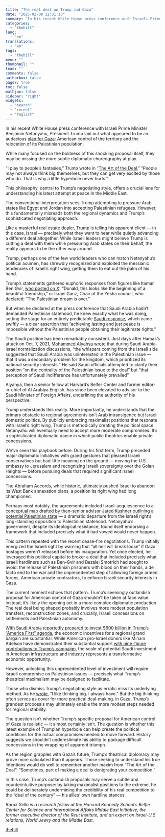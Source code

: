 ```yaml
---
title: "The real deal on Trump and Gaza"
date: "2025-02-08 22:01:13"
summary: "In his recent White House press conference with Israeli Prime Minister Benjamin Netanyahu, President Trump laid out what appeared to be an audacious plan for Gaza: American control of the territory and the relocation of its Palestinian population. While many focused on the boldness of this shocking proposal itself, they..."
categories:
  - "thehill"
lang:
  - "en"
translations:
  - "en"
tags:
  - "thehill"
menu: ""
thumbnail: ""
lead: ""
comments: false
authorbox: false
pager: true
toc: false
mathjax: false
sidebar: "right"
widgets:
  - "search"
  - "recent"
  - "taglist"
---
```


In his recent White House press conference with Israeli Prime Minister Benjamin Netanyahu, President Trump laid out what appeared to be an audacious [plan for Gaza](https://apnews.com/article/israel-trump-gaza-netanyahu-169d497ac07760ccb9724bef5982338a): American control of the territory and the relocation of its Palestinian population.

While many focused on the boldness of this shocking proposal itself, they may be missing the more subtle diplomatic choreography at play.

“I play to people’s fantasies,” Trump wrote in “[The Art of the Deal.](https://en.wikipedia.org/wiki/The_Art_of_the_Deal)” “People may not always think big themselves, but they can get very excited by those who do. That is why a little hyperbole never hurts.”

This philosophy, central to Trump’s negotiating style, offers a crucial lens for understanding his latest attempt at peace in the Middle East.

The conventional interpretation sees Trump attempting to pressure Arab states like Egypt and Jordan into accepting Palestinian refugees. However, this fundamentally misreads both the regional dynamics and Trump’s sophisticated negotiating approach.

Like a masterful real estate dealer, Trump is telling his apparent client — in this case, Israel — precisely what they want to hear while quietly advancing a different deal altogether. While Israeli leaders might believe Trump is cutting a deal with them while pressuring Arab states on their behalf, the reality appears to be the other way around.

Trump, perhaps one of the few world leaders who can match Netanyahu’s political acumen, has shrewdly recognized and exploited the messianic tendencies of Israel’s right wing, getting them to eat out the palm of his hand.

Trump’s statements gathered euphoric responses from figures like Itamar Ben Gvir, [who posted on X](https://x.com/itamarbengvir/status/1886902876733137405): “Donald, this looks like the beginning of a beautiful friendship,” or Israel Ganz, Chair of the Yesha council, who declared: “The Palestinian dream is over.”

But when he declared at the press conference that Saudi Arabia hadn’t demanded Palestinian statehood, he knew exactly what he was doing, setting the stage for an entirely predictable [Saudi response](https://www.aa.com.tr/en/middle-east/saudi-arabia-denies-trump-s-claim-says-no-normalization-with-israel-without-palestinian-state/3472052), which came swiftly — a clear assertion that “achieving lasting and just peace is impossible without the Palestinian people obtaining their legitimate rights.”

The Saudi position has been remarkably consistent. Just days after Hamas’s attack on Oct. 7, 2021, [Mohammed Alyahya wrote](https://www.washingtonpost.com/opinions/2023/10/09/israel-saudi-arabia-hamas-iran/) that during Saudi Arabia-Israel normalization discussions, “the whispers coming from the Israeli side suggested that Saudi Arabia was uninterested in the Palestinian issue — that it was a secondary problem for the kingdom, which prioritized its national security interests.” He said Saudi officials attempted to clarify their position “on the centrality of the Palestinian issue to the deal” but “that perception of Saudi indifference has unfortunately prevailed”

Alyahya, then a senior fellow at Harvard’s Belfer Center and former editor-in-chief of Al Arabiya English, has since been elevated to advisor to the Saudi Minister of Foreign Affairs, underlining the authority of his perspective.

Trump understands this reality. More importantly, he understands that the primary obstacle to regional agreements isn’t Arab intransigence but Israeli domestic politics. By publicly embracing maximalist positions that resonate with Israel’s right wing, Trump is methodically creating the political space Netanyahu will eventually need to accept more moderate compromises. It’s a sophisticated diplomatic dance in which public theatrics enable private concessions.

We’ve seen this playbook before. During his first term, Trump preceded major diplomatic initiatives with grand gestures that pleased Israeli conservatives but had little meaning on the ground — moving the U.S. embassy to Jerusalem and recognizing Israeli sovereignty over the Golan Heights — before pursuing deals that required significant Israeli concessions.

The Abraham Accords, while historic, ultimately pushed Israel to abandon its West Bank annexation plans, a position its right wing had long championed.

Perhaps most notably, the agreements included Israeli acquiescence to a [conceptual map drafted by then-senior advisor Jared Kushner outlining a potential Palestinian state](https://www.researchgate.net/figure/Conceptual-map-of-a-future-state-of-Palestine-proposed-in-the-Kushner-Trump-Peace-to_fig2_356467564) — a dramatic departure from the Israeli right’s long-standing opposition to Palestinian statehood. Netanyahu’s government, despite its ideological resistance, found itself endorsing a framework that included precisely what it had vowed would never happen.

This pattern repeated with the recent cease-fire negotiations. Trump initially energized the Israeli right by warning that “all hell will break loose” if Gaza hostages weren’t released before his inauguration. Yet once elected, he leveraged this political capital to broker a deal that included precisely what Israeli hardliners such as Ben-Gvir and Bezalel Smotrich had sought to avoid: the release of Palestinian prisoners with blood on their hands, a de facto end to the war and the unprecedented step of allowing foreign armed forces, American private contractors, to enforce Israeli security interests in Gaza.

The current moment echoes that pattern. Trump’s seemingly outlandish proposal for American control of Gaza shouldn’t be taken at face value. Instead, it’s likely the opening act in a more complex diplomatic production. The real deal being shaped probably involves more modest population transfers, reconstruction zones, and crucially, Israeli concessions on settlements and Palestinian autonomy.

[With Saudi Arabia reportedly prepared to invest $600 billion in Trump’s “America First” agenda](https://www.timesofisrael.com/saudi-crown-prince-promises-trump-600-billion-of-us-investment-trade-over-4-years/), the economic incentives for a regional grand bargain are substantial. While American pro-Israel donors like Miriam Adelson have demonstrated their substantial support [with nine-figure contributions to Trump’s campaign](https://www.timesofisrael.com/miriam-adelson-gives-100-million-to-trump-campaign-making-good-on-reported-pledge/), the scale of potential Saudi investment in American infrastructure and industry represents a transformative economic opportunity.

However, unlocking this unprecedented level of investment will require Israeli compromise on Palestinian issues — precisely what Trump’s theatrical maximalism may be designed to facilitate.

Those who dismiss Trump’s negotiating style as erratic miss its underlying method. As he [wrote](https://en.wikipedia.org/wiki/The_Art_of_the_Deal), “I like thinking big. I always have.” But the big thinking often serves as cover for more practical deal-making. In Gaza, Trump’s grandest proposals may ultimately enable the more modest steps needed for regional stability.

The question isn’t whether Trump’s specific proposal for American control of Gaza is realistic — it almost certainly isn’t. The question is whether this latest example of Trumpian hyperbole can help create the political conditions for the actual compromises needed to move forward. History suggests we shouldn’t underestimate his ability to package difficult concessions in the wrapping of apparent triumph.

As the region grapples with Gaza’s future, Trump’s theatrical diplomacy may prove more calculated than it appears. Those seeking to understand his true intentions would do well to remember another maxim from “The Art of the Deal”: “Sometimes, part of making a deal is denigrating your competition.”

In this case, Trump’s outlandish proposals may serve a subtle and counterintuitive purpose: by taking maximalist positions to the extreme, he could be deliberately undermining the credibility of his real competition to the “deal of the century” — his allies’ own hardline stances.

*Barak Sella is a research fellow at the Harvard Kennedy School’s Belfer Center for Science and International Affairs Middle East Initiative, the former executive director of the Reut Institute, and an expert on Israel-U.S. relations, World Jewry and the Middle East.*

[thehill](https://thehill.com/opinion/international/5132699-trump-middle-east-plan/)
